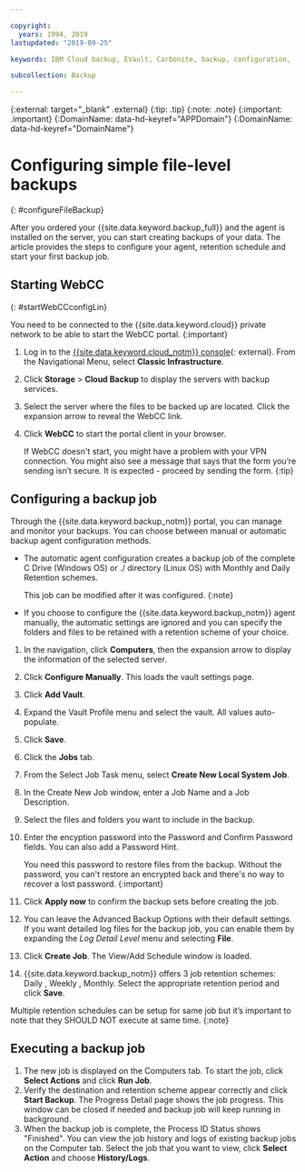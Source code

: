 ```yaml
---

copyright:
  years: 1994, 2019
lastupdated: "2019-09-25"

keywords: IBM Cloud backup, EVault, Carbonite, backup, configuration,

subcollection: Backup

---
```

{:external: target="_blank" .external}
{:tip: .tip}
{:note: .note}
{:important: .important}
{:DomainName: data-hd-keyref="APPDomain"}
{:DomainName: data-hd-keyref="DomainName"}

# Configuring simple file-level backups
{: #configureFileBackup}

After you ordered your {{site.data.keyword.backup_full}} and the agent is installed on the server, you can start creating backups of your data. The article provides the steps to configure your agent, retention schedule and start your first backup job.

## Starting WebCC
{: #startWebCCconfigLin}

You need to be connected to the {{site.data.keyword.cloud}} private network to be able to start the WebCC portal.
{:important}

1. Log in to the [{{site.data.keyword.cloud_notm}} console](https://{DomainName}){: external}. From the Navigational Menu, select **Classic Infrastructure**.
2. Click **Storage** > **Cloud Backup** to display the servers with backup services.
3. Select the server where the files to be backed up are located. Click the expansion arrow to reveal the WebCC link.
4. Click **WebCC** to start the portal client in your browser.

   If WebCC doesn't start, you might have a problem with your VPN connection. You might also see a message that says that the form you’re sending isn’t secure. It is expected - proceed by sending the form.
   {:tip}

## Configuring a backup job

Through the {{site.data.keyword.backup_notm}} portal, you can manage and monitor your backups. You can choose between manual or automatic backup agent configuration methods.

* The automatic agent configuration creates a backup job of the complete C Drive (Windows OS) or ./ <root> directory (Linux OS) with Monthly and Daily Retention schemes.

  This job can be modified after it was configured.
  {:note}

* If you choose to configure the {{site.data.keyword.backup_notm}} agent manually, the automatic settings are ignored and you can specify the folders and files to be retained with a retention scheme of your choice.

1. In the navigation, click **Computers**, then the expansion arrow to display the information of the selected server.
2. Click **Configure Manually**. This loads the vault settings page.
3. Click **Add Vault**.
4. Expand the Vault Profile menu and select the vault. All values auto-populate.
5. Click **Save**.
6. Click the **Jobs** tab.
7. From the Select Job Task menu, select **Create New Local System Job**.
8. In the Create New Job window, enter a Job Name and a Job Description.
9. Select the files and folders you want to include in the backup.
10. Enter the encyption password into the Password and Confirm Password fields. You can also add a Password Hint.

    You need this password to restore files from the backup. Without the password, you can't restore an encrypted back and there's no way to recover a lost password.
    {:important}
10. Click **Apply now** to confirm the backup sets before creating the job.
11. You can leave the Advanced Backup Options with their default settings. If you want detailed log files for the backup job, you can enable them by expanding the *Log Detail Level* menu and selecting **File**.
11. Click **Create Job**. The View/Add Schedule window is loaded.
12. {{site.data.keyword.backup_notm}} offers 3 job retention schemes: Daily , Weekly , Monthly. Select the appropriate retention period and click **Save**.

   Multiple retention schedules can be setup for same job but it’s important to note that they SHOULD NOT execute at same time.
   {:note}

## Executing a backup job

1. The new job is displayed on the Computers tab. To start the job, click **Select Actions** and click **Run Job**.
2. Verify the destination and retention scheme appear correctly and click **Start Backup**. The Progress Detail page shows the job progress. This window can be closed if needed and backup job will keep running in background.
3. When the backup job is complete, the Process ID Status shows "Finished". You can view the job history and logs of existing backup jobs on the Computer tab. Select the job that you want to view, click **Select Action** and choose **History/Logs**.
